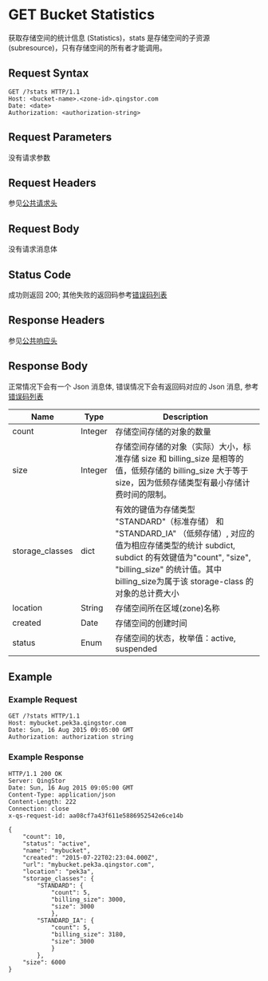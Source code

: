 ---
---

# GET Bucket Statistics

获取存储空间的统计信息 (Statistics)，stats 是存储空间的子资源 (subresource)，只有存储空间的所有者才能调用。

## Request Syntax

```http
GET /?stats HTTP/1.1
Host: <bucket-name>.<zone-id>.qingstor.com
Date: <date>
Authorization: <authorization-string>
```

## Request Parameters

没有请求参数

## Request Headers

参见[公共请求头](../common/common_header.html#请求头字段-request-header)

## Request Body

没有请求消息体

## Status Code

成功则返回 200; 其他失败的返回码参考[错误码列表](../common/error_code.html)

## Response Headers

参见[公共响应头](../common/common_header.html#响应头字段-request-header)

## Response Body

正常情况下会有一个 Json 消息体, 错误情况下会有返回码对应的 Json 消息, 参考[错误码列表](../common/error_code.html)

| Name | Type | Description |
| --- | --- | --- |
| count | Integer | 存储空间存储的对象的数量 |
| size | Integer | 存储空间存储的对象（实际）大小，标准存储 size 和 billing_size 是相等的值，低频存储的 billing_size 大于等于 size，因为低频存储类型有最小存储计费时间的限制。|
| storage_classes | dict | 有效的键值为存储类型 "STANDARD"（标准存储） 和 "STANDARD_IA" （低频存储）, 对应的值为相应存储类型的统计 subdict, subdict 的有效键值为"count", "size", "billing_size" 的统计值。其中billing_size为属于该 storage-class 的对象的总计费大小 |
| location | String | 存储空间所在区域(zone)名称 |
| created | Date | 存储空间的创建时间 |
| status | Enum | 存储空间的状态，枚举值：active, suspended |

## Example

### Example Request

```http
GET /?stats HTTP/1.1
Host: mybucket.pek3a.qingstor.com
Date: Sun, 16 Aug 2015 09:05:00 GMT
Authorization: authorization string
```

### Example Response

```http
HTTP/1.1 200 OK
Server: QingStor
Date: Sun, 16 Aug 2015 09:05:00 GMT
Content-Type: application/json
Content-Length: 222
Connection: close
x-qs-request-id: aa08cf7a43f611e5886952542e6ce14b

{
    "count": 10,
    "status": "active",
    "name": "mybucket",
    "created": "2015-07-22T02:23:04.000Z",
    "url": "mybucket.pek3a.qingstor.com",
    "location": "pek3a",
    "storage_classes": {
        "STANDARD": {
            "count": 5,
            "billing_size": 3000,
            "size": 3000
            },
        "STANDARD_IA": {
            "count": 5,
            "billing_size": 3180,
            "size": 3000
            }
        },
    "size": 6000
}
```
